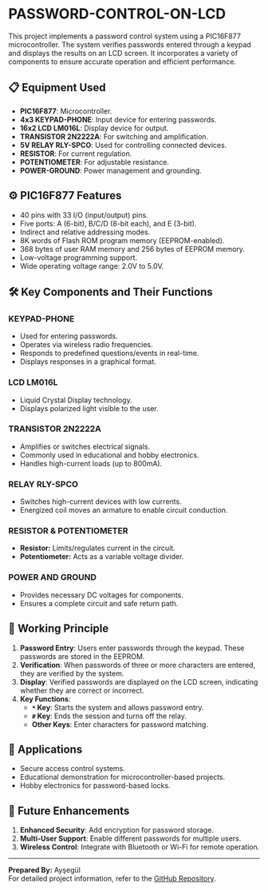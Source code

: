 # PASSWORD-CONTROL-ON-LCD

This project implements a password control system using a PIC16F877 microcontroller. The system verifies passwords entered through a keypad and displays the results on an LCD screen. It incorporates a variety of components to ensure accurate operation and efficient performance.

## 📋 Equipment Used

- **PIC16F877**: Microcontroller.
- **4x3 KEYPAD-PHONE**: Input device for entering passwords.
- **16x2 LCD LM016L**: Display device for output.
- **TRANSISTOR 2N2222A**: For switching and amplification.
- **5V RELAY RLY-SPCO**: Used for controlling connected devices.
- **RESISTOR**: For current regulation.
- **POTENTIOMETER**: For adjustable resistance.
- **POWER-GROUND**: Power management and grounding.

## ⚙️ PIC16F877 Features

- 40 pins with 33 I/O (input/output) pins.
- Five ports: A (6-bit), B/C/D (8-bit each), and E (3-bit).
- Indirect and relative addressing modes.
- 8K words of Flash ROM program memory (EEPROM-enabled).
- 368 bytes of user RAM memory and 256 bytes of EEPROM memory.
- Low-voltage programming support.
- Wide operating voltage range: 2.0V to 5.0V.

## 🛠️ Key Components and Their Functions

### **KEYPAD-PHONE**
- Used for entering passwords.
- Operates via wireless radio frequencies.
- Responds to predefined questions/events in real-time.
- Displays responses in a graphical format.

### **LCD LM016L**
- Liquid Crystal Display technology.
- Displays polarized light visible to the user.

### **TRANSISTOR 2N2222A**
- Amplifies or switches electrical signals.
- Commonly used in educational and hobby electronics.
- Handles high-current loads (up to 800mA).

### **RELAY RLY-SPCO**
- Switches high-current devices with low currents.
- Energized coil moves an armature to enable circuit conduction.

### **RESISTOR & POTENTIOMETER**
- **Resistor:** Limits/regulates current in the circuit.
- **Potentiometer:** Acts as a variable voltage divider.

### **POWER AND GROUND**
- Provides necessary DC voltages for components.
- Ensures a complete circuit and safe return path.

## 🚀 Working Principle

1. **Password Entry**: Users enter passwords through the keypad. These passwords are stored in the EEPROM.
2. **Verification**: When passwords of three or more characters are entered, they are verified by the system.
3. **Display**: Verified passwords are displayed on the LCD screen, indicating whether they are correct or incorrect.
4. **Key Functions**:
   - **`*` Key**: Starts the system and allows password entry.
   - **`#` Key**: Ends the session and turns off the relay.
   - **Other Keys**: Enter characters for password matching.

## 🔧 Applications

- Secure access control systems.
- Educational demonstration for microcontroller-based projects.
- Hobby electronics for password-based locks.

## 📝 Future Enhancements

1. **Enhanced Security**: Add encryption for password storage.
2. **Multi-User Support**: Enable different passwords for multiple users.
3. **Wireless Control**: Integrate with Bluetooth or Wi-Fi for remote operation.

---
**Prepared By:** Ayşegül  
For detailed project information, refer to the [GitHub Repository](#).
